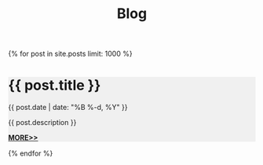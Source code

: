 ﻿---
layout: default
title: Blog
---
<div class="container">
{% for post in site.posts limit: 1000 %}
	<div class="row" style="margin-bottom:15px">
		<div class="col-md-12" style="background-color: #f0f0f0;">
			<h1>{{ post.title }}</h1>
			<p>{{ post.date | date: "%B %-d, %Y" }}</p>
			<p>{{ post.description }}</p>
			<p style="text-decoration:underline; font-weight:bold"><a href="{{ post.url }}">MORE>></a></p>
		</div>
	</div>
{% endfor %}
</div>
